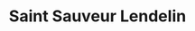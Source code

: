 ---
title: Saint Sauveur Lendelin
url: /saint-sauveur-lendelin/
latitude: 49.154
longitude: -1.402
---